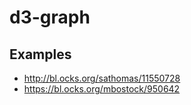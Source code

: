 # d3-graph

## Examples
* http://bl.ocks.org/sathomas/11550728
* https://bl.ocks.org/mbostock/950642